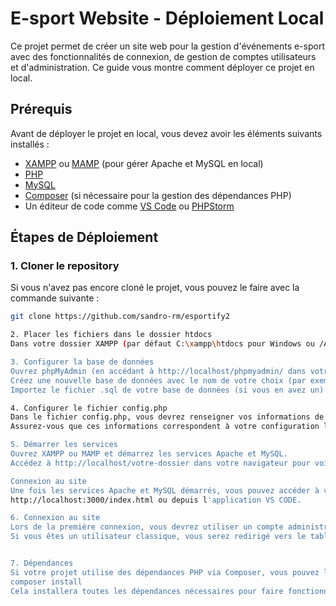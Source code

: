 # E-sport Website - Déploiement Local

Ce projet permet de créer un site web pour la gestion d'événements e-sport avec des fonctionnalités de connexion, de gestion de comptes utilisateurs et d'administration. Ce guide vous montre comment déployer ce projet en local.

## Prérequis

Avant de déployer le projet en local, vous devez avoir les éléments suivants installés :

- [XAMPP](https://www.apachefriends.org/index.html) ou [MAMP](https://www.mamp.info/en/) (pour gérer Apache et MySQL en local)
- [PHP](https://www.php.net/downloads.php)
- [MySQL](https://www.mysql.com/fr/)
- [Composer](https://getcomposer.org/) (si nécessaire pour la gestion des dépendances PHP)
- Un éditeur de code comme [VS Code](https://code.visualstudio.com/) ou [PHPStorm](https://www.jetbrains.com/phpstorm/)

## Étapes de Déploiement

### 1. Cloner le repository

Si vous n'avez pas encore cloné le projet, vous pouvez le faire avec la commande suivante :

```bash
git clone https://github.com/sandro-rm/esportify2

2. Placer les fichiers dans le dossier htdocs
Dans votre dossier XAMPP (par défaut C:\xampp\htdocs pour Windows ou /Applications/XAMPP/htdocs/ pour Mac), créez un dossier pour votre projet (par exemple esport_website), puis placez tous les fichiers du projet à l'intérieur de ce dossier.

3. Configurer la base de données
Ouvrez phpMyAdmin (en accédant à http://localhost/phpmyadmin/ dans votre navigateur).
Créez une nouvelle base de données avec le nom de votre choix (par exemple esport_db).
Importez le fichier .sql de votre base de données (si vous en avez un) en sélectionnant la base de données dans phpMyAdmin et en utilisant l'option Importer.

4. Configurer le fichier config.php
Dans le fichier config.php, vous devrez renseigner vos informations de connexion à la base de données. 
Assurez-vous que ces informations correspondent à votre configuration locale. Si vous utilisez MAMP, le nom d'utilisateur peut être root et le mot de passe peut être root par défaut.

5. Démarrer les services
Ouvrez XAMPP ou MAMP et démarrez les services Apache et MySQL.
Accédez à http://localhost/votre-dossier dans votre navigateur pour voir le site.

Connexion au site
Une fois les services Apache et MySQL démarrés, vous pouvez accéder à votre site localement via votre navigateur en allant à l'URL suivante :
http://localhost:3000/index.html ou depuis l'application VS CODE.

6. Connexion au site
Lors de la première connexion, vous devrez utiliser un compte administrateur (si configuré dans votre base de données) pour accéder à l'interface d'administration.
Si vous êtes un utilisateur classique, vous serez redirigé vers le tableau de bord des événements.


7. Dépendances
Si votre projet utilise des dépendances PHP via Composer, vous pouvez les installer en exécutant la commande suivante dans le répertoire du projet :
composer install
Cela installera toutes les dépendances nécessaires pour faire fonctionner votre projet.


